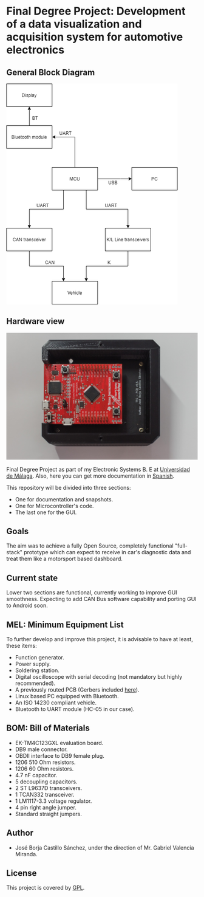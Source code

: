 # Final Degree Project: Development of a data visualization and acquisition system for automotive electronics

## General Block Diagram
![Foo](https://github.com/josborja7castillo/TFG-Final-Degree-Project/blob/master/bdd.png)

## Hardware view
![Foo](https://github.com/josborja7castillo/TFG-Final-Degree-Project/blob/master/Hardware/image5.jpg)

Final Degree Project as part of my Electronic Systems B. E at [Universidad de Málaga](https://www.uma.es/etsi-de-telecomunicacion/).
Also, here you can get more documentation in [Spanish](https://github.com/josborja7castillo/TFG-Final-Degree-Project/tree/Spanish).


This repository will be divided into three sections: 
- One for documentation and snapshots.
- One for Microcontroller's code.
- The last one for the GUI.

## Goals
The aim was to achieve a fully Open Source, completely functional "full-stack" prototype which can expect to receive in car's diagnostic data and treat them like a motorsport based dashboard.

## Current state
Lower two sections are functional, currently working to improve GUI smoothness.
Expecting to add CAN Bus software capability and porting GUI to Android soon.

## MEL: Minimum Equipment List
To further develop and improve this project, it is advisable to have at least, these items:
- Function generator.
- Power supply.
- Soldering station.
- Digital oscilloscope with serial decoding (not mandatory but highly recommended).
- A previously routed PCB (Gerbers included [here](https://github.com/josborja7castillo/TFG-Final-Degree-Project/tree/master/Hardware/PCBs)).
- Linux based PC equipped with Bluetooth.
- An ISO 14230 compliant vehicle.
- Bluetooth to UART module (HC-05 in our case).

## BOM: Bill of Materials
- EK-TM4C123GXL evaluation board.
- DB9 male connector.
- OBDII interface to DB9 female plug.
- 1206 510 Ohm resistors.
- 1206 60 Ohm resistors.
- 4.7 nF capacitor.
- 5 decoupling capacitors.
- 2 ST L9637D transceivers.
- 1 TCAN332 transceiver.
- 1 LM1117-3.3 voltage regulator.
- 4 pin right angle jumper.
- Standard straight jumpers.

## Author
- José Borja Castillo Sánchez, under the direction of Mr. Gabriel Valencia Miranda.

## License
 This project is covered by [GPL](http://www.gnu.org/licenses/quick-guide-gplv3.html).